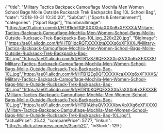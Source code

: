 {
	"title": "Military Tactics Backpack Camouflage Mochila Men Women School Bags Molle Outside Rucksack Trek Backpacks Bag 10L School Bag",
	"date": "2018-10-31 10:30:20",
	"SubCat": ["Sports & Entertainment"],
	"categories": ["Sport Bags"],
	"thumbnailImage": "https://ae01.alicdn.com/kf/HTB1idcRQFXXXXbtaXXXq6xXFXXXJ/Military-Tactics-Backpack-Camouflage-Mochila-Men-Women-School-Bags-Molle-Outside-Rucksack-Trek-Backpacks-Bag-10L.jpg_220x220.jpg",
	"BigImage": ["https://ae01.alicdn.com/kf/HTB1idcRQFXXXXbtaXXXq6xXFXXXJ/Military-Tactics-Backpack-Camouflage-Mochila-Men-Women-School-Bags-Molle-Outside-Rucksack-Trek-Backpacks-Bag-10L.jpg","https://ae01.alicdn.com/kf/HTB1zSZ6QFXXXXcjXVXXq6xXFXXX8/Military-Tactics-Backpack-Camouflage-Mochila-Men-Women-School-Bags-Molle-Outside-Rucksack-Trek-Backpacks-Bag-10L.jpg","https://ae01.alicdn.com/kf/HTB12Eg0QFXXXXXcaXXXq6xXFXXXS/Military-Tactics-Backpack-Camouflage-Mochila-Men-Women-School-Bags-Molle-Outside-Rucksack-Trek-Backpacks-Bag-10L.jpg","https://ae01.alicdn.com/kf/HTB10KQPQFXXXXb7aXXXq6xXFXXXB/Military-Tactics-Backpack-Camouflage-Mochila-Men-Women-School-Bags-Molle-Outside-Rucksack-Trek-Backpacks-Bag-10L.jpg","https://ae01.alicdn.com/kf/HTB1AkhsQVXXXXbwXpXXq6xXFXXXO/Military-Tactics-Backpack-Camouflage-Mochila-Men-Women-School-Bags-Molle-Outside-Rucksack-Trek-Backpacks-Bag-10L.jpg"],
	"actualPrice": 25.42,
	"comparePrice": 57.77,
	"linkurl": "http://s.click.aliexpress.com/e/3smjh2C",
	"inStock": 129
}
